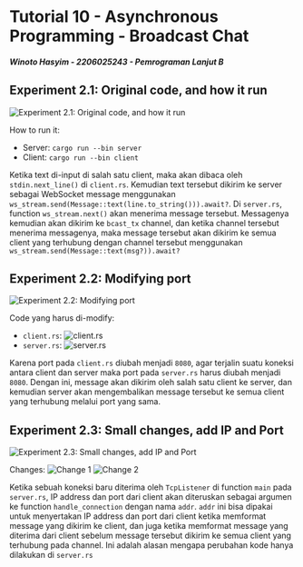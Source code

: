 # Tutorial 10 - Asynchronous Programming - Broadcast Chat

##### Winoto Hasyim - 2206025243 - Pemrograman Lanjut B

## Experiment 2.1: Original code, and how it run

![Experiment 2.1: Original code, and how it run](https://i.imgur.com/zJTRiJH.png)

How to run it:
- Server: `cargo run --bin server`
- Client: `cargo run --bin client`

Ketika text di-input di salah satu client, maka akan dibaca oleh `stdin.next_line()` di `client.rs`. Kemudian text tersebut dikirim ke server sebagai WebSocket message menggunakan `ws_stream.send(Message::text(line.to_string())).await?`. Di `server.rs`, function `ws_stream.next()` akan menerima message tersebut. Messagenya kemudian akan dikirim ke `bcast_tx` channel, dan ketika channel tersebut menerima messagenya, maka message tersebut akan dikirim ke semua client yang terhubung dengan channel tersebut menggunakan `ws_stream.send(Message::text(msg?)).await?`

## Experiment 2.2: Modifying port

![Experiment 2.2: Modifying port](https://i.imgur.com/GMsm7PK.png)

Code yang harus di-modify:
- `client.rs`:
![client.rs](https://i.imgur.com/QiJb3Jf.png)
- `server.rs`:
![server.rs](https://i.imgur.com/Qnwq2gl.png)


Karena port pada `client.rs` diubah menjadi `8080`, agar terjalin suatu koneksi antara client dan server maka port pada `server.rs` harus diubah menjadi `8080`. Dengan ini, message akan dikirim oleh salah satu client ke server, dan kemudian server akan mengembalikan message tersebut ke semua client yang terhubung melalui port yang sama.

## Experiment 2.3: Small changes, add IP and Port

![Experiment 2.3: Small changes, add IP and Port](https://i.imgur.com/3Z5YnpT.png)

Changes:
![Change 1](https://i.imgur.com/J2cQk3F.png)
![Change 2](https://i.imgur.com/IU0wnPc.png)

Ketika sebuah koneksi baru diterima oleh `TcpListener` di function `main` pada `server.rs`, IP address dan port dari client akan diteruskan sebagai argumen ke function `handle_connection` dengan nama `addr`. `addr` ini bisa dipakai untuk menyertakan IP address dan port dari client ketika memformat message yang dikirim ke client, dan juga ketika memformat message yang diterima dari client sebelum message tersebut dikirim ke semua client yang terhubung pada channel. Ini adalah alasan mengapa perubahan kode hanya dilakukan di `server.rs`